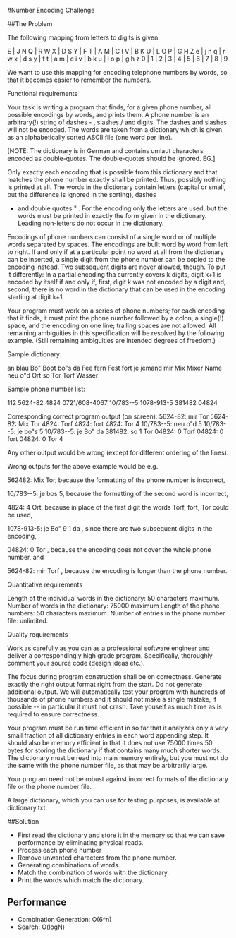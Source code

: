 #Number Encoding Challenge

##The Problem

The following mapping from letters to digits is given:

E | J N Q | R W X | D S Y | F T | A M | C I V | B K U | L O P | G H Z
e | j n q | r w x | d s y | f t | a m | c i v | b k u | l o p | g h z
0 |   1   |   2   |   3   |  4  |  5  |   6   |   7   |   8   |   9

We want to use this mapping for encoding telephone numbers by words, so
that it becomes easier to remember the numbers.

Functional requirements

Your task is writing a program that finds, for a given phone number, all
possible encodings by words, and prints them. A phone number is an
arbitrary(!) string of dashes - , slashes / and digits. The dashes and
slashes will not be encoded. The words are taken from a dictionary which
is given as an alphabetically sorted ASCII file (one word per line).

[NOTE: The dictionary is in German and contains umlaut characters
encoded as double-quotes.  The double-quotes should be ignored.  EG.]

Only exactly each encoding that is possible from this dictionary and
that matches the phone number exactly shall be printed. Thus, possibly
nothing is printed at all. The words in the dictionary contain letters
(capital or small, but the difference is ignored in the sorting), dashes
- and double quotes " . For the encoding only the letters are used, but
the words must be printed in exactly the form given in the dictionary.
Leading non-letters do not occur in the dictionary.

Encodings of phone numbers can consist of a single word or of multiple
words separated by spaces. The encodings are built word by word from
left to right. If and only if at a particular point no word at all from
the dictionary can be inserted, a single digit from the phone number can
be copied to the encoding instead. Two subsequent digits are never
allowed, though. To put it differently: In a partial encoding tha
currently covers k digits, digit k+1 is encoded by itself if and only if,
first, digit k was not encoded by a digit and, second, there is no word
in the dictionary that can be used in the encoding starting at digit k+1.

Your program must work on a series of phone numbers; for each encoding
that it finds, it must print the phone number followed by a colon, a
single(!) space, and the encoding on one line; trailing spaces are not
allowed. All remaining ambiguities in this specification will be
resolved by the following example. (Still remaining ambiguities are
intended degrees of freedom.)

Sample dictionary:

an
blau
Bo"
Boot
bo"s
da
Fee
fern
Fest
fort
je
jemand
mir
Mix
Mixer
Name
neu
o"d
Ort
so
Tor
Torf
Wasser
	
Sample phone number list:

112
5624-82
4824
0721/608-4067
10/783--5
1078-913-5
381482
04824

Corresponding correct program output (on screen):
5624-82: mir Tor
5624-82: Mix Tor
4824: Torf
4824: fort
4824: Tor 4
10/783--5: neu o"d 5
10/783--5: je bo"s 5
10/783--5: je Bo" da
381482: so 1 Tor
04824: 0 Torf
04824: 0 fort
04824: 0 Tor 4

Any other output would be wrong (except for different ordering of the
lines).

Wrong outputs for the above example would be e.g.

562482: Mix Tor, because the formatting of the phone number is
incorrect,

10/783--5: je bos 5, because the formatting of the second word is
incorrect,

4824: 4 Ort, because in place of the first digit the words Torf, fort,
Tor could be used,

1078-913-5: je Bo" 9 1 da , since there are two subsequent digits in the
encoding,

04824: 0 Tor , because the encoding does not cover the whole phone
number, and

5624-82: mir Torf , because the encoding is longer than the phone number.


Quantitative requirements

Length of the individual words in the dictionary: 50 characters maximum.
Number of words in the dictionary: 75000 maximum
Length of the phone numbers: 50 characters maximum.
Number of entries in the phone number file: unlimited.

Quality requirements

Work as carefully as you can as a professional software engineer and
deliver a correspondingly high grade program. Specifically, thoroughly
comment your source code (design ideas etc.).

The focus during program construction shall be on correctness. Generate
exactly the right output format right from the start. Do not generate
additional output. We will automatically test your program with hundreds
of thousands of phone numbers and it should not make a single mistake,
if possible -- in particular it must not crash. Take youself as much time
as is required to ensure correctness.

Your program must be run time efficient in so far that it analyzes only
a very small fraction of all dictionary entries in each word appending
step. It should also be memory efficient in that it does not use 75000
times 50 bytes for storing the dictionary if that contains many much
shorter words. The dictionary must be read into main memory entirely,
but you must not do the same with the phone number file, as that may be
arbitrarily large.

Your program need not be robust against incorrect formats of the
dictionary file or the phone number file.

A large dictionary, which you can use for testing purposes, is available
at dictionary.txt.


##Solution 

* First read the dictionary and store it in the memory so that we can save performance by eliminating physical reads. 
* Process each phone number
* Remove unwanted characters from the phone number.
* Generating combinations of words.
* Match the combination of words with the dictionary.
* Print the words which match the dictionary.

## Performance
* Combination Generation: O(6^n)
* Search: O(logN)
